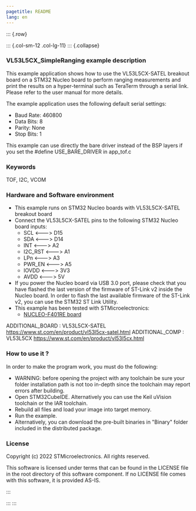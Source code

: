 ```yaml
---
pagetitle: README
lang: en
---
```


::: {.row}

::: {.col-sm-12 .col-lg-11}
::: {.collapse}
<div>

### <b>VL53L5CX_SimpleRanging example description</b>

This example application shows how to use the VL53L5CX-SATEL breakout board on a STM32 Nucleo board 
to perform ranging measurements and print the results on a hyper-terminal such as TeraTerm through a serial link.
Please refer to the user manual for more details.

The example application uses the following default serial settings:

  - Baud Rate: 460800
  - Data Bits: 8
  - Parity: None
  - Stop Bits: 1

This example can use directly the bare driver instead of the BSP layers if you set the #define USE_BARE_DRIVER in app_tof.c


### <b>Keywords</b>

TOF, I2C, VCOM

### <b>Hardware and Software environment</b>

  - This example runs on STM32 Nucleo boards with VL53L5CX-SATEL breakout board
  - Connect the VL53L5CX-SATEL pins to the following STM32 Nucleo board inputs:
    - SCL <---> D15
    - SDA <---> D14
    - INT <---> A2
    - I2C_RST <---> A1
    - LPn <---> A3
    - PWR_EN <---> A5
    - IOVDD <---> 3V3
    - AVDD <---> 5V
  - If you power the Nucleo board via USB 3.0 port, please check that you have flashed the last version of
    the firmware of ST-Link v2 inside the Nucleo board. In order to flash the last available firmware of the 
    ST-Link v2, you can use the STM32 ST Link Utility.
  - This example has been tested with STMicroelectronics:
    - [NUCLEO-F401RE board](https://www.st.com/en/product/nucleo-f401re.html)

ADDITIONAL_BOARD : VL53L5CX-SATEL https://www.st.com/en/product/vl53l5cx-satel.html
ADDITIONAL_COMP : VL53L5CX https://www.st.com/en/product/vl53l5cx.html

### <b>How to use it ?</b>

In order to make the program work, you must do the following:

 - WARNING: before opening the project with any toolchain be sure your folder
   installation path is not too in-depth since the toolchain may report errors
   after building.
 - Open STM32CubeIDE.
   Alternatively you can use the Keil uVision toolchain or the IAR toolchain.
 - Rebuild all files and load your image into target memory.
 - Run the example.
 - Alternatively, you can download the pre-built binaries in "Binary" 
   folder included in the distributed package.

### <b>License</b>

Copyright (c) 2022 STMicroelectronics.
All rights reserved.

This software is licensed under terms that can be found in the LICENSE file
in the root directory of this software component.
If no LICENSE file comes with this software, it is provided AS-IS.

</div>
:::

:::
:::
